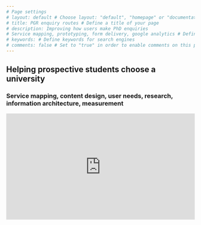 ```yaml
---
# Page settings
# layout: default # Choose layout: "default", "homepage" or "documentation-archive"
# title: PGR enquiry routes # Define a title of your page
# description: Improving how users make PhD enquiries 
# Service mapping, prototyping, form delivery, google analytics # Define a description of your page
# keywords: # Define keywords for search engines
# comments: false # Set to "true" in order to enable comments on this page. Make sure you properly setup "disqus_forum_shortname" variable in "_config.yml"
---
```



<style>
.container {
  position: relative;
  width: 100%;
  overflow: hidden;
  padding-top: 56.25%; /* 16:9 Aspect Ratio */
}

.responsive-iframe {
  position: absolute;
  top: 0;
  left: 0;
  bottom: 0;
  right: 0;
  width: 100%;
  height: 100%;
  border: none;
}
</style>

## Helping prospective students choose a university<br/>
### Service mapping, content design, user needs, research, information architecture, measurement

<div class="container"> 
<iframe class="responsive-iframe" src="https://miro.com/app/embed/uXjVO_lTUI0=/?pres=1&frameId=3458764522439136394" frameBorder="0" scrolling="no" allowFullScreen></iframe>
</div>

<br/>
